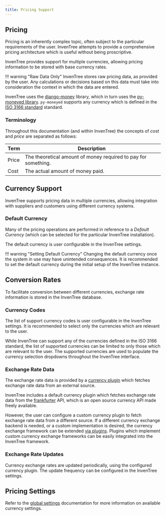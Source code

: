 ```yaml
---
title: Pricing Support
---
```


## Pricing

Pricing is an inherently complex topic, often subject to the particular requirements of the user. InvenTree attempts to provide a comprehensive pricing architecture which is useful without being proscriptive.

InvenTree provides support for multiple currencies, allowing pricing information to be stored with base currency rates.

!!! warning "Raw Data Only"
    InvenTree stores raw pricing data, as provided by the user. Any calculations or decisions based on this data must take into consideration the context in which the data are entered.

InvenTree uses the [django-money](https://github.com/django-money/django-money) library, which in turn uses the [py-moneyed library](https://py-moneyed.readthedocs.io/en/latest/index.html). `py-moneyed` supports any currency which is defined in the [ISO 3166 standard](https://en.wikipedia.org/wiki/List_of_ISO_3166_country_codes) standard.


### Terminology

Throughout this documentation (and within InvenTree) the concepts of *cost* and *price* are separated as follows:

| Term | Description |
| --- | --- |
| Price | The theoretical amount of money required to pay for something. |
| Cost | The actual amount of money paid. |


## Currency Support

InvenTree supports pricing data in multiple currencies, allowing integration with suppliers and customers using different currency systems.

### Default Currency

Many of the pricing operations are performed in reference to a *Default Currency* (which can be selected for the particular InvenTree installation).

The default currency is user configurable in the InvenTree settings.

!!! warning "Setting Default Currency"
    Changing the default currency once the system in use may have unintended consequences. It is recommended to set the default currency during the initial setup of the InvenTree instance.

## Conversion Rates

To facilitate conversion between different currencies, exchange rate information is stored in the InvenTree database.

### Currency Codes

The list of support currency codes is user configurable in the InvenTree settings. It is recommended to select only the currencies which are relevant to the user.

While InvenTree can support any of the currencies defined in the ISO 3166 standard, the list of supported currencies can be limited to only those which are relevant to the user. The supported currencies are used to populate the currency selection dropdowns throughout the InvenTree interface.


### Exchange Rate Data

The exchange rate data is provided by a [currency plugin](../extend/plugins/currency.md) which fetches exchange rate data from an external source.

InvenTree includes a default currency plugin which fetches exchange rate data from the [frankfurter](https://frankfurter.dev/) API, which is an open source currency API made freely available.

However, the user can configure a custom currency plugin to fetch exchange rate data from a different source. If a different currency exchange backend is needed, or a custom implementation is desired, the currency exchange framework can be extended [via plugins](../extend/plugins/currency.md). Plugins which implement custom currency exchange frameworks can be easily integrated into the InvenTree framework.

### Exchange Rate Updates

Currency exchange rates are updated periodically, using the configured currency plugin. The update frequency can be configured in the InvenTree settings.

## Pricing Settings

Refer to the [global settings](../settings/global.md#pricing-and-currency) documentation for more information on available currency settings.
